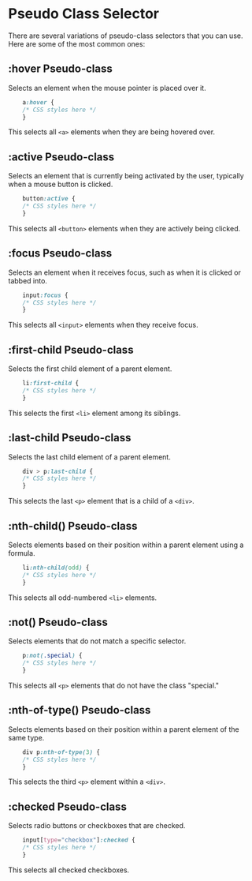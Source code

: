# Pseudo Class Selector

There are several variations of pseudo-class selectors that you can use. Here are some of the most common ones:

## :hover Pseudo-class

Selects an element when the mouse pointer is placed over it.

```css
    a:hover {
    /* CSS styles here */
    }
```

This selects all `<a>` elements when they are being hovered over.

## :active Pseudo-class

Selects an element that is currently being activated by the user, typically when a mouse button is clicked.

```css
    button:active {
    /* CSS styles here */
    }
```

This selects all `<button>` elements when they are actively being clicked.

## :focus Pseudo-class

Selects an element when it receives focus, such as when it is clicked or tabbed into.

```css
    input:focus {
    /* CSS styles here */
    }
```

This selects all `<input>` elements when they receive focus.

## :first-child Pseudo-class

Selects the first child element of a parent element.

```css
    li:first-child {
    /* CSS styles here */
    }
```

This selects the first `<li>` element among its siblings.

## :last-child Pseudo-class

Selects the last child element of a parent element.

```css
    div > p:last-child {
    /* CSS styles here */
    }
```

This selects the last `<p>` element that is a child of a `<div>`.

## :nth-child() Pseudo-class

Selects elements based on their position within a parent element using a formula.

```css
    li:nth-child(odd) {
    /* CSS styles here */
    }
```

This selects all odd-numbered `<li>` elements.

## :not() Pseudo-class

Selects elements that do not match a specific selector.

```css
    p:not(.special) {
    /* CSS styles here */
    }
```

This selects all `<p>` elements that do not have the class "special."

## :nth-of-type() Pseudo-class

Selects elements based on their position within a parent element of the same type.

```css
    div p:nth-of-type(3) {
    /* CSS styles here */
    }
```

This selects the third `<p>` element within a `<div>`.

## :checked Pseudo-class

Selects radio buttons or checkboxes that are checked.

```css
    input[type="checkbox"]:checked {
    /* CSS styles here */
    }
```

This selects all checked checkboxes.
